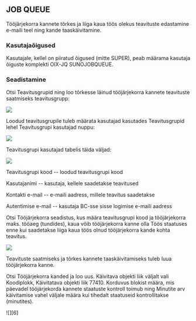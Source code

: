## JOB QUEUE

Tööjärjekorra kannete tõrkes ja liiga kaua töös olekus teavituste edastamine e-maili teel ning kande taaskäivitamine.

### Kasutajaõigused

Kasutajale, kellel on piiratud õigused (mitte SUPER), peab määrama kasutaja õiguste komplekti OIX-JQ SUNOJOBQUEUE.

### Seadistamine

Otsi Teavitusgrupid ning loo tõrkesse läinud tööjärjekorra kannete teavituste saatmiseks teavitusgrupp:

![][1]

Loodud teavitusgrupile tuleb määrata kasutajad kasutades Teavitusgrupid lehel Teavitusgrupi kasutajad nuppu:

![][2]

Teavitusgrupi kasutajad tabelis täida väljad:

![][3]

Teavitusgrupi kood -- loodud teavitusgrupi kood

Kasutajanimi -- kasutaja, kellele saadetakse teavitused

Kontakti e-mail -- e-maili aadress, millele teavitus saadetakse

Autentimise e-mail -- kasutaja BC-sse sisse logimise e-maili aadress

Otsi Tööjärjekorra seadistus, kus määra teavitusgrupi kood ja tööjärjekorra maks. tööaeg (tundides), kaua võib tööjärjekorra kanne olla Töös staatuses enne kui saadetakse liiga kaua töös olnud tööjärjekorra kande kohta teavitus.

![][5]

Teavituste saatmiseks ja tõrkes kannete taaskäivitamiseks tuleb luua tööjärjekorra kanne.

Otsi Tööjärjekorra kanded ja loo uus. Käivitava objekti liik väljalt vali Koodiplokk, Käivitatava objekti liik 77410. Korduvus blokist määra, mis päevadel tööjärjekorda kannete staatuste kontroll toimub ning Minutite arv käivitamise vahel väljale määra kui tihedalt staatuseid kontrollitakse (minutites).

![][6]

  [1]: ./media/image1ee.png
  [2]: ./media/image2ee.png
  [3]: ./media/image3ee.png
  [4]: ./media/image4ee.png
  [5]: ./media/image5ee.png
